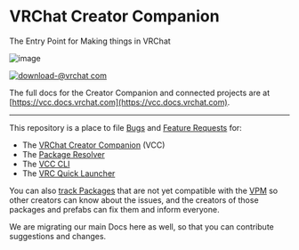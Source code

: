 # VRChat Creator Companion

The Entry Point for Making things in VRChat

![image](https://user-images.githubusercontent.com/737888/186978348-8691da98-9144-48ac-9c0b-2eeb37662164.png)

[![download-@vrchat com](https://user-images.githubusercontent.com/737888/186981035-6edafe00-71b6-4e44-b2f4-08d08980ff72.svg)](https://vrchat.com/home/download)

The full docs for the Creator Companion and connected projects are at [https://vcc.docs.vrchat.com](https://vcc.docs.vrchat.com).

---

This repository is a place to file [Bugs](https://github.com/vrchat-community/creator-companion/issues/new?assignees=&labels=&template=bug_report.md&title=%5BBUG%7D) and [Feature Requests](https://github.com/vrchat-community/creator-companion/issues/new?assignees=&labels=&template=feature_request.md&title=%5BFEATURE%5D) for:

* The [VRChat Creator Companion](https://vcc.docs.vrchat.com) (VCC)
* The [Package Resolver](https://vcc.docs.vrchat.com/vpm/resolver)
* The [VCC CLI](https://vcc.docs.vrchat.com/vpm/cli) 
* The [VRC Quick Launcher](https://vcc.docs.vrchat.com/tools/vrc-quick-launcher)

You can also [track Packages](https://github.com/vrchat-community/creator-companion/issues/new?assignees=&labels=&template=package-upgrade-request.md&title=%5BPACKAGE%5D+) that are not yet compatible with the [VPM](https://vcc.docs.vrchat.com/vpm/) so other creators can know about the issues, and the creators of those packages and prefabs can fix them and inform everyone.

We are migrating our main Docs here as well, so that you can contribute suggestions and changes.

